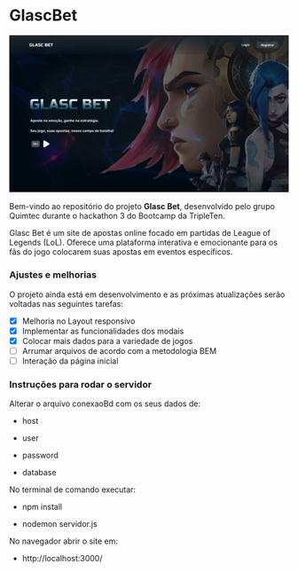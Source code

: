 # GlascBet
<img src="public/images/Homepage.png" alt="LogoGlascBet">

Bem-vindo ao repositório do projeto **Glasc Bet**, desenvolvido pelo grupo Quimtec durante o hackathon 3 do Bootcamp da TripleTen. 

Glasc Bet é um site de apostas online focado em partidas de League of Legends (LoL). Oferece uma plataforma interativa e emocionante para os fãs do jogo colocarem suas apostas em eventos específicos.

### Ajustes e melhorias

O projeto ainda está em desenvolvimento e as próximas atualizações serão voltadas nas seguintes tarefas:

- [x] Melhoria no Layout responsivo
- [x] Implementar as funcionalidades dos modais
- [x] Colocar mais dados para a variedade de jogos 
- [ ] Arrumar arquivos de acordo com a metodologia BEM
- [ ] Interação da página inicial

### Instruções para rodar o servidor

Alterar o arquivo conexaoBd com os seus dados de:

- host

- user

- password

- database


No terminal de comando executar:

- npm install

- nodemon servidor.js

No navegador abrir o site em:

- http://localhost:3000/
